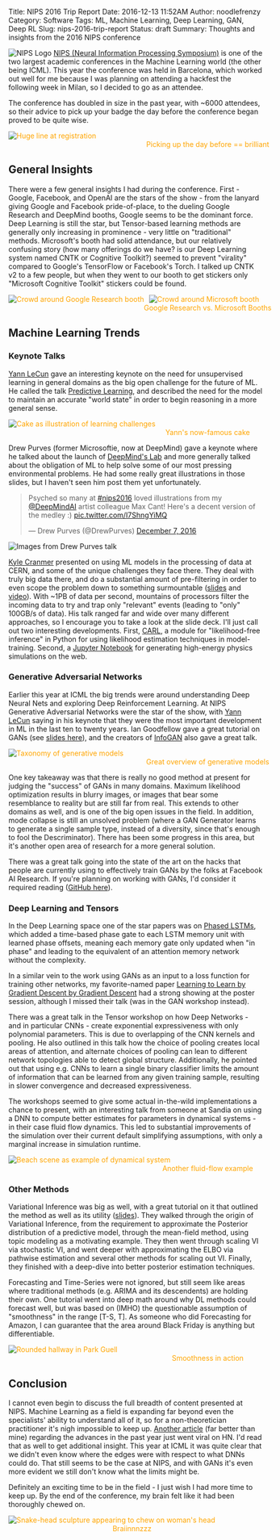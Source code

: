 Title: NIPS 2016 Trip Report
Date: 2016-12-13 11:52AM
Author: noodlefrenzy
Category: Software
Tags: ML, Machine Learning, Deep Learning, GAN, Deep RL
Slug: nips-2016-trip-report
Status: draft
Summary: Thoughts and insights from the 2016 NIPS conference 

![NIPS Logo](./images/NipsLogoSmall.png "NIPS Logo")
[NIPS (Neural Information Processing Symposium)](https://nips.cc) is one of the two largest academic conferences in the Machine Learning world (the other being ICML). This year the conference was held in Barcelona, which worked out well for me because I was planning on attending a hackfest the following week in Milan, so I decided to go as an attendee. 

The conference has doubled in size in the past year, with ~6000 attendees, so their advice to pick up your badge the day before the conference began proved to be quite wise.

<a style='text-decoration: none; color: orange;'>
<img src="./images/nips2016-registration-line.jpg" alt="Huge line at registration"/>
<div style="width:790px;text-align:center;">Picking up the day before == brilliant</div>
</a>

## General Insights

There were a few general insights I had during the conference. First - Google, Facebook, and OpenAI are the stars of the show - from the lanyard giving Google and Facebook pride-of-place, to the dueling Google Research and DeepMind booths, Google seems to be the dominant force. Deep Learning is still the star, but Tensor-based learning methods are generally only increasing in prominence - very little on "traditional" methods. Microsoft's booth had solid attendance, but our relatively confusing story (how many offerings do we have? is our Deep Learning system named CNTK or Cognitive Toolkit?) seemed to prevent "virality" compared to Google's TensorFlow or Facebook's Torch. I talked up CNTK v2 to a few people, but when they went to our booth to get stickers only "Microsoft Cognitive Toolkit" stickers could be found.

<a style='text-decoration: none; color: orange'>
<img src="./images/nips2016-google-research-booth.jpg" alt="Crowd around Google Research booth" style="float:left;margin-right:10px"/>
<img src="./images/nips2016-microsoft-booth.jpg" alt="Crowd around Microsoft booth"/>
<div style="width:790px;text-align:center;">Google Research vs. Microsoft Booths</div>
</a>

## Machine Learning Trends

### Keynote Talks

[Yann LeCun](https://en.wikipedia.org/wiki/Yann_LeCun) gave an interesting keynote on the need for unsupervised learning in general domains as the big open challenge for the future of ML. He called the talk [Predictive Learning](https://drive.google.com/file/d/0BxKBnD5y2M8NREZod0tVdW5FLTQ/view), and described the need for the model to maintain an accurate "world state" in order to begin reasoning in a more general sense.

<a style='text-decoration: none; color: orange;'>
<img src="./images/yanns-cake.png" alt="Cake as illustration of learning challenges"/>
<div style="width:790px;text-align:center;">Yann's now-famous cake</div>
</a>

Drew Purves (former Microsoftie, now at DeepMind) gave a keynote where he talked about the launch of [DeepMind's Lab](https://github.com/deepmind/lab) and more generally talked about the obligation of ML to help solve some of our most pressing environmental problems. He had some really great illustrations in those slides, but I haven't seen him post them yet unfortunately.

<blockquote class="twitter-tweet" data-lang="en"><p lang="en" dir="ltr">Psyched so many at <a href="https://twitter.com/hashtag/nips2016?src=hash">#nips2016</a> loved illustrations from my <a href="https://twitter.com/DeepMindAI">@DeepMindAI</a> artist colleague Max Cant! Here&#39;s a decent version of the medley :) <a href="https://t.co/I7ShngYiMQ">pic.twitter.com/I7ShngYiMQ</a></p>&mdash; Drew Purves (@DrewPurves) <a href="https://twitter.com/DrewPurves/status/806427029306560512">December 7, 2016</a></blockquote>
<script async src="//platform.twitter.com/widgets.js" charset="utf-8"></script>

![Images from Drew Purves talk](https://pbs.twimg.com/media/CzEBCDIXcAArICW.jpg)

[Kyle Cranmer](https://en.wikipedia.org/wiki/Kyle_Cranmer) presented on using ML models in the processing of data at CERN, and some of the unique challenges they face there. They deal with truly big data there, and do a substantial amount of pre-filtering in order to even scope the problem down to something surmountable ([slides](https://figshare.com/articles/NIPS_2016_Keynote_Machine_Learning_Likelihood_Free_Inference_in_Particle_Physics/4291565/1) and [video](https://cds.cern.ch/record/1541893)). With ~1PB of data per second, mountains of processors filter the incoming data to try and trap only "relevant" events (leading to "only" 100GB/s of data). His talk ranged far and wide over many different approaches, so I encourage you to take a look at the slide deck. I'll just call out two interesting developments. First, [CARL](http://diana-hep.org/carl/), a module for "likelihood-free inference" in Python for using likelihood estimation techniques in model-training. Second, a [Jupyter Notebook](https://github.com/lukasheinrich/weinberg-test) for generating high-energy physics simulations on the web. 

### Generative Adversarial Networks

Earlier this year at ICML the big trends were around understanding Deep Neural Nets and exploring Deep Reinforcement Learning. At NIPS Generative Adversarial Networks were the star of the show, with [Yann LeCun](https://en.wikipedia.org/wiki/Yann_LeCun) saying in his keynote that they were the most important development in ML in the last ten to twenty years. Ian Goodfellow gave a great tutorial on GANs (see [slides here](http://www.iangoodfellow.com/slides/2016-12-04-NIPS.pdf)), and the creators of [InfoGAN](https://arxiv.org/abs/1606.03657v1) also gave a great talk.

<a style='text-decoration: none; color: orange;'>
<img src="./images/goodfellow-generative-taxonomy.png" alt="Taxonomy of generative models"/>
<div style="width:790px;text-align:center;">Great overview of generative models</div>
</a>

One key takeaway was that there is really no good method at present for judging the "success" of GANs in many domains. Maximum likelihood optimization results in blurry images, or images that bear some resemblance to reality but are still far from real. This extends to other domains as well, and is one of the big open issues in the field. In addition, mode collapse is still an unsolved problem (where a GAN Generator learns to generate a single sample type, instead of a diversity, since that's enough to fool the Descriminator). There has been some progress in this area, but it's another open area of research for a more general solution.

There was a great talk going into the state of the art on the hacks that people are currently using to effectively train GANs by the folks at Facebook AI Research. If you're planning on working with GANs, I'd consider it required reading ([GitHub here](https://github.com/soumith/ganhacks)).

### Deep Learning and Tensors

In the Deep Learning space one of the star papers was on [Phased LSTMs](https://arxiv.org/abs/1610.09513v1), which added a time-based phase gate to each LSTM memory unit with learned phase offsets, meaning each memory gate only updated when "in phase" and leading to the equivalent of an attention memory network without the complexity. 

In a similar vein to the work using GANs as an input to a loss function for training other networks, my favorite-named paper [Learning to Learn by Gradient Descent by Gradient Descent](https://arxiv.org/abs/1606.04474) had a strong showing at the poster session, although I missed their talk (was in the GAN workshop instead).

There was a great talk in the Tensor workshop on how Deep Networks - and in particular CNNs - create exponential expressiveness with only polynomial parameters. This is due to overlapping of the CNN kernels and pooling. He also outlined in this talk how the choice of pooling creates local areas of attention, and alternate choices of pooling can lean to different network topologies able to detect global structure. Additionally, he pointed out that using e.g. CNNs to learn a single binary classifier limits the amount of information that can be learned from any given training sample, resulting in slower convergence and decreased expressiveness.

The workshops seemed to give some actual in-the-wild implementations a chance to present, with an interesting talk from someone at Sandia on using a DNN to compute better estimates for parameters in dynamical systems - in their case fluid flow dynamics. This led to substantial improvements of the simulation over their current default simplifying assumptions, with only a marginal increase in simulation runtime.

<a style='text-decoration: none; color: orange;'>
<img src="./images/bcn-beach.jpg" alt="Beach scene as example of dynamical system"/>
<div style="width:790px;text-align:center;">Another fluid-flow example</div>
</a>

### Other Methods

Variational Inference was big as well, with a great tutorial on it that outlined the method as well as its utility ([slides](http://www.cs.columbia.edu/~blei/talks/2016_NIPS_VI_tutorial.pdf)). They walked through the origin of Variational Inference, from the requirement to approximate the Posterior distribution of a predictive model, through the mean-field method, using topic modeling as a motivating example. They then went through scaling VI via stochastic VI, and went deeper with approximating the ELBO via pathwise estimation and several other methods for scaling out VI. Finally, they finished with a deep-dive into better posterior estimation techniques.

Forecasting and Time-Series were not ignored, but still seem like areas where traditional methods (e.g. ARIMA and its descendents) are holding their own. One tutorial went into deep math around why DL methods could forecast well, but was based on (IMHO) the questionable assumption of "smoothness" in the range [T-S, T]. As someone who did Forecasting for Amazon, I can guarantee that the area around Black Friday is anything but differentiable. 

<a style='text-decoration: none; color: orange;'>
<img src="./images/smooth-surfaces-were-a-theme.jpg" alt="Rounded hallway in Park Guell"/>
<div style="width:790px;text-align:center;">Smoothness in action</div>
</a>

## Conclusion

I cannot even begin to discuss the full breadth of content presented at NIPS. Machine Learning as a field is expanding far beyond even the specialists' ability to understand all of it, so for a non-theoretician practitioner it's nigh impossible to keep up. [Another article](https://tryolabs.com/blog/2016/12/06/major-advancements-deep-learning-2016/) (far better than mine) regarding the advances in the past year just went viral on HN. I'd read that as well to get additional insight. This year at ICML it was quite clear that we didn't even know where the edges were with respect to what DNNs could do. That still seems to be the case at NIPS, and with GANs it's even more evident we still don't know what the limits might be. 

Definitely an exciting time to be in the field - I just wish I had more time to keep up. By the end of the conference, my brain felt like it had been thoroughly chewed on.

<a style='text-decoration: none; color: orange;'>
<img src="./images/brain-eaten.jpg" alt="Snake-head sculpture appearing to chew on woman's head"/>
<div style="width:490px;text-align:center;">Braiinnnzzz</div>
</a>
